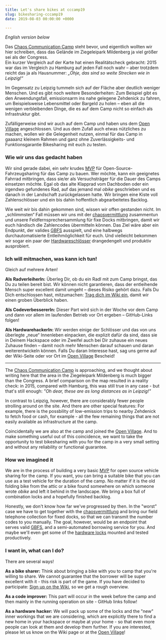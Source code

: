 ```yaml
---
title: Let's share bikes at cccamp19
slug: bikesharing-cccamp19
date: 2019-08-03 00:00:00 +0000

---
```

_English version below_

Das [Chaos Communication Camp](https://de.wikipedia.org/wiki/Chaos_Communication_Camp) steht bevor, und eigentlich wollten wir hier schreiben, dass das Gelände im Ziegeleipark Mildenberg ja viel größer sei als der Congress.  
Ein kurzer Vergleich auf der Karte hat einen Realitätscheck gebracht: 2015 war das im Vergleich zu Hamburg auf jeden Fall noch wahr – aber trotzdem reicht das ja als Hausnummer: _„Ohje, das sind so weite Strecken wie in Leipzig!“_  

Im Gegensatz zu Leipzig tummeln sich auf der Fläche aber deutlich weniger Menschen. Und es gibt noch weitere Besonderheiten: Zum Beispiel gibt es den Anwendungsfall, emissionsarm ins nahe gelegene Zehdenick zu fahren, um Beispielsweise Lebensmittel oder Bargeld zu holen – eben all die wenigen verbleibenden Dinge, die es auf dem Camp nicht so einfach als Infrastruktur gibt.

Zufälligerweise sind wir auch auf dem Camp und haben uns dem [Open Village](https://events.ccc.de/camp/2019/wiki/Village:Open_Village) angeschlossen. Und aus dem Zufall auch etwas nützliches zu machen, wollen wir die Gelegenheit nutzen, einmal für das Camp in gaaaanz kleinem Rahmen und ganz ohne Zuverlässigkeits- und Funktionsgarantie Bikesharing mit euch zu testen.

### Wie wir uns das gedacht haben

Wir sind gerade dabei, ein sehr krudes [MVP](https://de.wikipedia.org/wiki/Minimum_Viable_Product) für Open-Source-Fahrzeugsharing für das Camp zu bauen. Wer möchte, kann ein geeignetes Fahrrad mitbringen, dass sie/er als Versuchsträger für die Dauer des Camps einsetzen möchte. Egal ob das alte Klapprad vom Dachboden oder ein irgendwo gefundenes Rad, auf das jemand mal _obike_ geschrieben und es danach in der Landschaft zurückgelassen hatte. Wir bringen eine Kiste voll Zahlenschlösser und ein bis dahin hoffentlich abgearbeitetes Backlog.

Wie weit wir bis dahin gekommen sind, wissen wir offen gestanden nicht. Im „schlimmsten“ Fall müssen wir uns mit der [chaosvermittlung](https://twitter.com/c3vermittlung) zusammentun und unsere Feldfernsprechersammlung für fixe Docks mitbringen, damit wir euch händisch die Zahlencodes übermitteln können. Das Ziel wäre aber ein Endpunkt, der valides [GBFS](https://github.com/NABSA/gbfs) ausspielt, und eine halbwegs durchautomatisierte Entleihmöglichkeit für euch. Und vielleicht bekommen wir sogar ein paar der [Hardwareschlösser](../es-oeffnet-sich/) drangedengelt und produktiv ausprobiert.

### Ich will mitmachen, was kann ich tun!

Gleich auf mehrere Arten!

**Als RadverleiherIn:** Überleg Dir, ob du ein Radl mit zum Camp bringst, das Du zu teilen bereit bist. Wir können nicht garantieren, dass der entleihende Mensch super excellent damit umgeht – dieses Risiko gehört dazu. Falls Du Dich entschlossen hast, mitzumachen: [Trag dich im Wiki ein](https://events.ccc.de/camp/2019/wiki/Projects:Bikesharing), damit wir einen groben Überblick haben.

**Als CodeverbessererIn:** Dieser Part wird sich in der Woche vor dem Camp und dann vor allem im laufenden Betrieb vor Ort ergeben – GitHub-Links folgen!

**Als HardwarehackerIn:** Wir werden einige der Schlösser und das von uns überlegte „neue“ Innenleben einpacken, die explizit dafür da sind, dass sie in Deinem Hackspace oder im Zweifel auch bei Dir zuhause ein neues Zuhause finden – damit noch mehr Menschen darauf schauen und daran weiterentwickeln können. Falls Du daran Interesse hast, sag uns gerne auf der Wiki-Seite oder vor Ort im [Open Village](https://events.ccc.de/camp/2019/wiki/Village:Open_Village) Bescheid!

---

The [Chaos Communication Camp](https://en.wikipedia.org/wiki/Chaos_Communication_Camp) is approaching, and we thought about writing here that the area in the Ziegeleipark Mildenberg is much bigger than the Congress.
A brief comparison on the map resulted in a reality check: in 2015, compared with Hamburg, this was still true in any case - but that's still enough: _"Oh dear, these are as long distances as in Leipzig!"_

In contrast to Leipzig, however, there are considerably fewer people strolling around on the site. And there are other special features: For example, there is the possbility of low-emission trips to nearby Zehdenick to fetch food or cash, for example - all the few remaining things that are not easily available as infrastructure at the camp.

Coincidentally we are also at the camp and joined the [Open Village](https://events.ccc.de/camp/2019/wiki/Village:Open_Village). And to make something useful out of this coincidence, we want to take the opportunity to test bikesharing with you for the camp in a very small setting and without any reliability or functional guarantee.


### How we imagined it

We are in the process of building a very basic [MVP](https://en.wikipedia.org/wiki/Minimum_viable_product) for open source vehicle sharing for the camp. If you want, you can bring a suitable bike that you can use as a test vehicle for the duration of the camp. No matter if it is the old folding bike from the attic or a bike found somewhere on which someone wrote _obike_ and left it behind in the landscape. We bring a box full of combination locks and a hopefully finished backlog.

Honestly, we don't know how far we've progressed by then. In the "worst" case we have to get together with the [chaosvermittlung](https://twitter.com/c3vermittlung) and bring our field telephone collection for fixed docks, so that we can transmit the number codes to you manually. The goal, however, would be an endpoint that serves valid [GBFS](https://github.com/NABSA/gbfs), and a semi-automated borrowing service for you. And maybe we'll even get some of the [hardware locks](../es-oeffnet-sich/) mounted and tested productively.

### I want in, what can I do?

There are several ways!

**As a bike sharer:** Think about bringing a bike with you to camp that you're willing to share. We cannot guarantee that the borrower will be super excellent with it - this risk is part of the game. If you have decided to participate: [Sign up on the Wiki](https://events.ccc.de/camp/2019/wiki/Projects:Bikesharing), so we get a rough overview.

**As a code improver:** This part will occur in the week before the camp and then mainly in the running operation on site - GitHub links follow!

**As a hardware hacker:** We will pack up some of the locks and the "new" inner workings that we are considering, which are explicitly there to find a new home in your hackspace or maybe at your home - so that even more people can look at them and develop them further. If you are interested, please let us know on the Wiki page or at the [Open Village](https://events.ccc.de/camp/2019/wiki/Village:Open_Village)!

